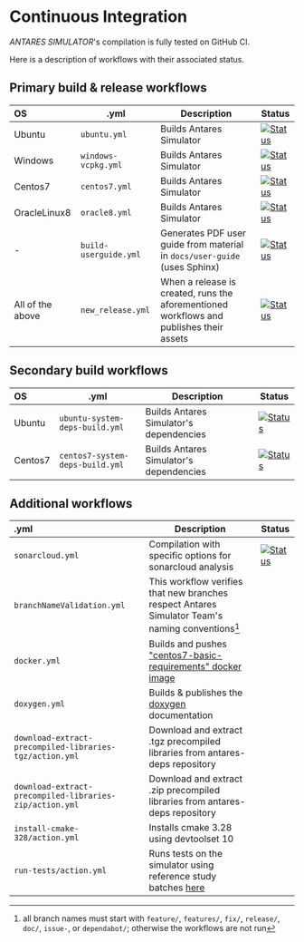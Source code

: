 # Continuous Integration
*ANTARES SIMULATOR*'s compilation is fully tested on GitHub CI.

Here is a description of workflows with their associated status.

## Primary build & release workflows

| OS               | .yml                            | Description                                                                             | Status                                               |
|:-----------------|---------------------------------|-----------------------------------------------------------------------------------------|------------------------------------------------------|
| Ubuntu           | `ubuntu.yml`                    | Builds Antares Simulator                                                                | [![Status][ubuntu_ci_svg]][ubuntu_ci_link]           |
| Windows          | `windows-vcpkg.yml`             | Builds Antares Simulator                                                                | [![Status][windows_ci_svg]][windows_ci_link]         |
| Centos7          | `centos7.yml`                   | Builds Antares Simulator                                                                | [![Status][centos_ci_svg]][centos_ci_link]           |
| OracleLinux8     | `oracle8.yml`                   | Builds Antares Simulator                                                                | [![Status][oraclelinux_ci_svg]][oraclelinux_ci_link] |
| -                | `build-userguide.yml`           | Generates PDF user guide from material in `docs/user-guide` (uses Sphinx)          | [![Status][userguide_svg]][userguide_link]           |
| All of the above | `new_release.yml`               | When a release is created, runs the aforementioned workflows and publishes their assets | [![Status][new_release_svg]][new_release_link]       |

## Secondary build workflows

| OS               | .yml                            | Description                                                                             | Status                                                     |
|:-----------------|---------------------------------|-----------------------------------------------------------------------------------------|------------------------------------------------------------|
| Ubuntu           | `ubuntu-system-deps-build.yml`  | Builds Antares Simulator's dependencies                                                 | [![Status][ubuntu_deps_build_svg]][ubuntu_deps_build_link] |
| Centos7          | `centos7-system-deps-build.yml` | Builds Antares Simulator's dependencies                                                 | [![Status][centos_deps_build_svg]][centos_deps_build_link] |

## Additional workflows

| .yml                                                    | Description                                                                                                       | Status                                       |
|:--------------------------------------------------------|-------------------------------------------------------------------------------------------------------------------|----------------------------------------------|
| `sonarcloud.yml`                                        | Compilation with specific options for sonarcloud analysis                                                         | [![Status][sonarcloud_svg]][sonarcloud_link] |
| `branchNameValidation.yml`                              | This workflow verifies that new branches respect Antares Simulator Team's naming conventions[^1]                  |                                              |
| `docker.yml`                                            | Builds and pushes ["centos7-basic-requirements" docker image](https://hub.docker.com/r/antaresrte/rte-antares)    |                                              |
| `doxygen.yml`                                           | Builds & publishes the [doxygen](https://antaressimulatorteam.github.io/Antares_Simulator/doxygen/) documentation |                                              |
| `download-extract-precompiled-libraries-tgz/action.yml` | Download and extract .tgz precompiled libraries from antares-deps repository                                      |                                              |
| `download-extract-precompiled-libraries-zip/action.yml` | Download and extract .zip precompiled libraries from antares-deps repository                                      |                                              |
| `install-cmake-328/action.yml`                          | Installs cmake 3.28 using devtoolset 10                                                                           |                                              |
| `run-tests/action.yml`                                  | Runs tests on the simulator using reference study batches [here](https://github.com/AntaresSimulatorTeam/SimTest) |                                              |

[^1]: all branch names must start with `feature/`, `features/`, `fix/`, `release/`, `doc/`, `issue-`, or `dependabot/`; otherwise the workflows are not run

[ubuntu_ci_svg]: https://github.com/AntaresSimulatorTeam/Antares_Simulator/workflows/Ubuntu%20CI%20(push%20and/or%20release)/badge.svg
[ubuntu_ci_link]: https://github.com/AntaresSimulatorTeam/Antares_Simulator/actions?query=workflow%3A"Ubuntu%20CI%20(push%20and/or%20release)"

[ubuntu_deps_build_svg]: https://github.com/AntaresSimulatorTeam/Antares_Simulator/workflows/Ubuntu%20CI%20(deps.%20compilation)/badge.svg
[ubuntu_deps_build_link]: https://github.com/AntaresSimulatorTeam/Antares_Simulator/actions?query=workflow%3A"Ubuntu%20CI%20(deps.%20compilation)"

[windows_ci_only_svg]: https://github.com/AntaresSimulatorTeam/Antares_Simulator/workflows/Windows%20CI%20(pre-compiled%20only)/badge.svg
[windows_ci_only_link]: https://github.com/AntaresSimulatorTeam/Antares_Simulator/actions?query=workflow%3A"Windows%20CI%20(pre-compiled%20only)"

[windows_ci_svg]: https://github.com/AntaresSimulatorTeam/Antares_Simulator/workflows/Windows%20CI%20(VCPKG%20and%20pre-compiled)/badge.svg
[windows_ci_link]: https://github.com/AntaresSimulatorTeam/Antares_Simulator/actions?query=workflow%3A"Windows%20CI%20(VCPKG%20and%20pre-compiled)"

[centos_deps_build_svg]: https://github.com/AntaresSimulatorTeam/Antares_Simulator/workflows/Centos7%20CI%20(deps.%20compilation)/badge.svg
[centos_deps_build_link]: https://github.com/AntaresSimulatorTeam/Antares_Simulator/actions?query=workflow%3A"Centos7%20CI%20(deps.%20compilation)"

[centos_ci_svg]: https://github.com/AntaresSimulatorTeam/Antares_Simulator/workflows/Centos7%20CI%20(push%20and/or%20release)/badge.svg
[centos_ci_link]: https://github.com/AntaresSimulatorTeam/Antares_Simulator/actions?query=workflow%3A"Centos7%20CI%20(push%20and/or%20release)"

[oraclelinux_ci_svg]: https://github.com/AntaresSimulatorTeam/Antares_Simulator/workflows/Oracle%208%20CI%20(push%20and/or%20release)/badge.svg
[oraclelinux_ci_link]: https://github.com/AntaresSimulatorTeam/Antares_Simulator/actions?query=workflow%3A"Oracle%208%20CI%20(push%20and/or%20release)"

[sonarcloud_svg]: https://github.com/AntaresSimulatorTeam/Antares_Simulator/workflows/SonarCloud/badge.svg
[sonarcloud_link]: https://github.com/AntaresSimulatorTeam/Antares_Simulator/actions?query=workflow%3A"SonarCloud"

[userguide_svg]: https://github.com/AntaresSimulatorTeam/Antares_Simulator/workflows/Build%20Userguide%20pdf/badge.svg
[userguide_link]: https://github.com/AntaresSimulatorTeam/Antares_Simulator/actions?query=workflow%3A"Build%20Userguide%20pdf"

[new_release_svg]: https://github.com/AntaresSimulatorTeam/Antares_Simulator/workflows/Create%20new%20release/badge.svg
[new_release_link]: https://github.com/AntaresSimulatorTeam/Antares_Simulator/actions?query=workflow%3A"Create%20new%20release"
